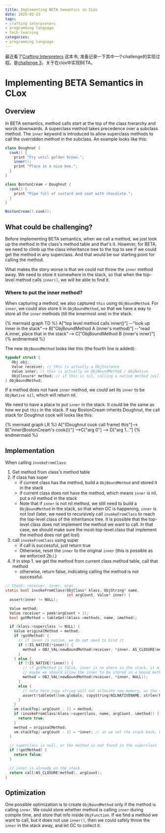 ```yaml
---
title: Implementing BETA Semantics in CLox
date: 2025-02-23
tags:
- crafting interpreters
- programming language
- tech learning
categories:
- programming language
---
```


最近看了[Crafting Interpreters](https://www.craftinginterpreters.com/) 这本书, 准备记录一下其中一个challenge的实现过程。是[challenge 3](https://www.craftinginterpreters.com/superclasses.html#challenges)，关于在clox中实现BETA。

# Implementing BETA Semantics in CLox

## Overview

In BETA semantics, method calls start at the top of the class hierarchy and worzk downwards. A superclass method takes precedence over a subclass method. The `inner` keyword is introduced to allow superclass methods to call the overridden method in the subclass. An example looks like this:

```java
class Doughnut {
  cook() {
    print "Fry until golden brown.";
    inner();
    print "Place in a nice box.";
  }
}

class BostonCream < Doughnut {
  cook() {
    print "Pipe full of custard and coat with chocolate.";
  }
}

BostonCream().cook();
```

## What could be challenging?

Before implementing BETA semantics, when we call a method, we just look up the method in the class's method table and that's it. However, for BETA, we need to climb up the class inheritance tree to the top to see if we could get the method in any superclass. And that would be our starting point for calling the method.

What makes the story worse is that we could not throw the `inner` method away. We need to store it somewhere in the stack, so that when the top-level method calls `inner()`, we will be able to find it.

### Where to put the inner method?

When capturing a method, we also captured `this` using `ObjBoundMethod`. For `inner`, we could also store it in `ObjBoundMethod`, so that we have a way to store all the `inner` methods (till the innermost one) in the stack.

{% mermaid graph TD %}
  A["top level method calls inner()"] --"look up inner in the stack"--> B["ObjBoundMethod A (inner's method)"] --"read A.inner, place that in the stack"--> C["ObjBoundMethod B (inner's inner)"]
{% endmermaid %}

The new `ObjBoundMethod` looks like this (the fourth line is added):

```c
typedef struct {
   Obj obj;
   Value receiver; // this is actually a ObjInstance
   Value inner; // this is actually an ObjBoundMethod / ObjNative
   ObjClosure* method; // if this is nil, calling a native method (will be explained in Implementation session)
} ObjBoundMethod;
```

If a method does not have `inner` method, we could set its `inner` to be `ObjNative nil`, which will return nil.

We need to have a place to put `inner` in the stack. It could be the same as how we put `this` in the stack. If say BostonCream inherits Doughnut, the call stack for Doughnut cook will looks like this:

{% mermaid graph LR %}
  A["(Doughnut cook call frame) this"]--> B["inner(BostonCream's cook())"] -->C["arg 0"] --> D["arg 1..."]
{% endmermaid %}

## Implementation

When calling `invokeFromClass`:

1. Get method from class's method table
2. If class has super
   - if current class has the method, build a `ObjBoundMethod` and stored it in the stack
   - if current class does not have the method, which means `inner` is nil, put a nil method in the stack
   - Note that if `inner` is not nil method, we still need to build a `ObjBoundMethod` in the stack, so that when GC is happening, `inner` is not lost (later, we need to recursively call `invokeFromClass` to reach the top-level class of the inheritance tree. It is possible that the top-level class does not implement the method we want to call. In that case, we should make sure the most-top-level class that implement the method does not get lost)
3. call `invokeFromClass` using super
   - if call is successful, just return true
   - Otherwise, reset the `inner` to the original `inner` (this is possible as we enforced 2b.i.)
4. If in step 1. we get the method from current class method table, call that method
   - otherwise, return false, indicating calling the method is not successful.

```c
// Stack: receiver, inner, args...
static bool invokeFromClass(ObjClass* klass, ObjString* name,
                            int argCount, Value* inner) {
  assert(inner != NULL);

  Value method;
  Value receiver = peek(argCount + 1);
  bool gotMethod = tableGet(&klass->methods, name, &method);

  if (klass->superclass != NULL) {
    Value originalMethod = method;
    if (gotMethod) {
      // if inner is native, we do not need to bind it
      if (!IS_NATIVE(*inner)) {
        method = OBJ_VAL(newBoundMethod(receiver, *inner, AS_CLOSURE(method)));
      }
    } else {
      if (!IS_NATIVE(*inner)) {
        // if gotMethod is false, inner is no where in the stack, it might subject to gc
        // maybe we should allow the inner to be stored in a bound method that has nativenil as the method of the bound method
        method = OBJ_VAL(newBoundMethod(receiver, *inner, NULL));
      }
      else {
        // note here copy string will not allocate new memory, as the string is already in the string table
        assert(tableGet(&vm.globals, copyString(NILNATIVENAME, strlen(NILNATIVENAME)), &method)); 
      }
    }
    vm.stackTop[-argCount - 1] = method;
    if (invokeFromClass(klass->superclass, name, argCount, &method)) {
      return true;
    }
    method = originalMethod;
    vm.stackTop[-argCount - 1] = *inner; // as we set the stack back, bound method we created might be gc-ed
  }

  // superclass is null, or the method is not found in the superclass
  if (!gotMethod) {
    return false;
  }

  // inner is already on the stack
  return call(AS_CLOSURE(method), argCount);
}
```

## Optimization

One possible optimization is to create `ObjBoundMethod` only if the method is calling `inner`. We could store whether method is calling `inner` during compile time, and store that info inside `ObjFunction`. If we find a method we want to call, but it does not use `inner()`, then we could safely throw the `inner` in the stack away, and let GC to collect it.